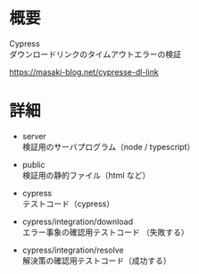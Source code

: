 # 概要

Cypress  
ダウンロードリンクのタイムアウトエラーの検証

https://masaki-blog.net/cypresse-dl-link

# 詳細

- server  
  検証用のサーバプログラム（node / typescript）

- public  
  検証用の静的ファイル（html など）

- cypress  
  テストコード（cypress）

- cypress/integration/download  
  エラー事象の確認用テストコード （失敗する）

- cypress/integration/resolve  
  解決策の確認用テストコード（成功する）
